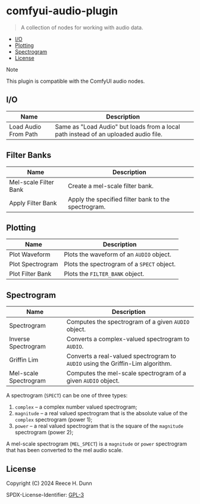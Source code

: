 # comfyui-audio-plugin
> A collection of nodes for working with audio data.

- [I/O](#io)
- [Plotting](#plotting)
- [Spectrogram](#spectrogram)
- [License](#license)

> [!NOTE]
>
> This plugin is compatible with the ComfyUI audio nodes.

## I/O

| Name                 | Description                                                                         |
|----------------------|-------------------------------------------------------------------------------------|
| Load Audio From Path | Same as "Load Audio" but loads from a local path instead of an uploaded audio file. |

## Filter Banks

| Name                  | Description                                         |
|-----------------------|-----------------------------------------------------|
| Mel-scale Filter Bank | Create a mel-scale filter bank.                     |
| Apply Filter Bank     | Apply the specified filter bank to the spectrogram. |

## Plotting

| Name                       | Description                                |
|----------------------------|--------------------------------------------|
| Plot Waveform              | Plots the waveform of an `AUDIO` object.   |
| Plot Spectrogram           | Plots the spectrogram of a `SPECT` object. |
| Plot Filter Bank           | Plots the `FILTER_BANK` object.            |

## Spectrogram

| Name                  | Description                                                                    |
|-----------------------|--------------------------------------------------------------------------------|
| Spectrogram           | Computes the spectrogram of a given `AUDIO` object.                            |
| Inverse Spectrogram   | Converts a complex-valued spectrogram to `AUDIO`.                              |
| Griffin Lim           | Converts a real-valued spectrogram to `AUDIO` using the Griffin-Lim algorithm. |
| Mel-scale Spectrogram | Computes the mel-scale spectrogram of a given `AUDIO` object.                  |

A spectrogram (`SPECT`) can be one of three types:
1. `complex` &ndash; a complex number valued spectrogram;
2. `magnitude` &ndash; a real valued spectrogram that is the absolute value of the `complex` spectrogram (power 1);
3. `power` &ndash; a real valued spectrogram that is the square of the `magnitude` spectrogram (power 2);

A mel-scale spectrogram (`MEL_SPECT`) is a `magnitude` or `power` spectrogram that has been converted
to the mel audio scale.

## License
Copyright (C) 2024 Reece H. Dunn

SPDX-License-Identifier: [GPL-3](LICENSE)
